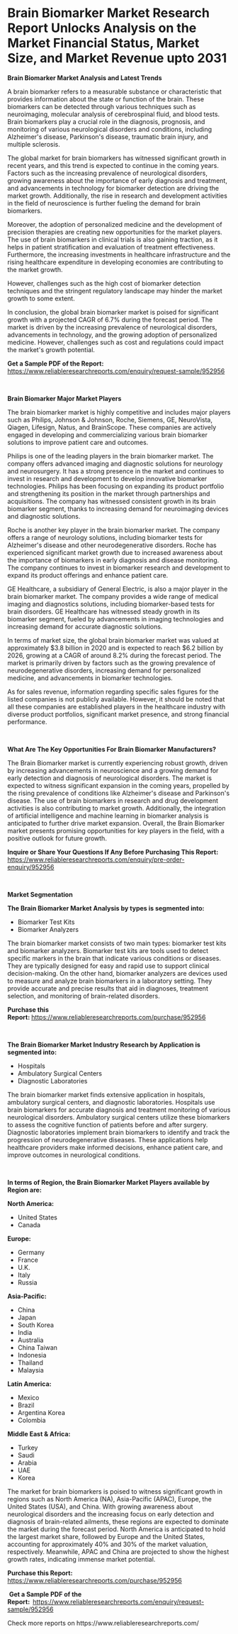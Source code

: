 <p><h1>Brain Biomarker Market Research Report Unlocks Analysis on the Market Financial Status, Market Size, and Market Revenue upto 2031</h1></p><p><strong>Brain Biomarker Market Analysis and Latest Trends</strong></p>
<p><p>A brain biomarker refers to a measurable substance or characteristic that provides information about the state or function of the brain. These biomarkers can be detected through various techniques such as neuroimaging, molecular analysis of cerebrospinal fluid, and blood tests. Brain biomarkers play a crucial role in the diagnosis, prognosis, and monitoring of various neurological disorders and conditions, including Alzheimer's disease, Parkinson's disease, traumatic brain injury, and multiple sclerosis.</p><p>The global market for brain biomarkers has witnessed significant growth in recent years, and this trend is expected to continue in the coming years. Factors such as the increasing prevalence of neurological disorders, growing awareness about the importance of early diagnosis and treatment, and advancements in technology for biomarker detection are driving the market growth. Additionally, the rise in research and development activities in the field of neuroscience is further fueling the demand for brain biomarkers.</p><p>Moreover, the adoption of personalized medicine and the development of precision therapies are creating new opportunities for the market players. The use of brain biomarkers in clinical trials is also gaining traction, as it helps in patient stratification and evaluation of treatment effectiveness. Furthermore, the increasing investments in healthcare infrastructure and the rising healthcare expenditure in developing economies are contributing to the market growth.</p><p>However, challenges such as the high cost of biomarker detection techniques and the stringent regulatory landscape may hinder the market growth to some extent.</p><p>In conclusion, the global brain biomarker market is poised for significant growth with a projected CAGR of 6.7% during the forecast period. The market is driven by the increasing prevalence of neurological disorders, advancements in technology, and the growing adoption of personalized medicine. However, challenges such as cost and regulations could impact the market's growth potential.</p></p>
<p><strong>Get a Sample PDF of the Report:&nbsp;</strong> <a href="https://www.reliableresearchreports.com/enquiry/request-sample/952956">https://www.reliableresearchreports.com/enquiry/request-sample/952956</a></p>
<p>&nbsp;</p>
<p><strong>Brain Biomarker Major Market Players</strong></p>
<p><p>The brain biomarker market is highly competitive and includes major players such as Philips, Johnson & Johnson, Roche, Siemens, GE, NeuroVista, Qiagen, Lifesign, Natus, and BrainScope. These companies are actively engaged in developing and commercializing various brain biomarker solutions to improve patient care and outcomes.</p><p>Philips is one of the leading players in the brain biomarker market. The company offers advanced imaging and diagnostic solutions for neurology and neurosurgery. It has a strong presence in the market and continues to invest in research and development to develop innovative biomarker technologies. Philips has been focusing on expanding its product portfolio and strengthening its position in the market through partnerships and acquisitions. The company has witnessed consistent growth in its brain biomarker segment, thanks to increasing demand for neuroimaging devices and diagnostic solutions.</p><p>Roche is another key player in the brain biomarker market. The company offers a range of neurology solutions, including biomarker tests for Alzheimer's disease and other neurodegenerative disorders. Roche has experienced significant market growth due to increased awareness about the importance of biomarkers in early diagnosis and disease monitoring. The company continues to invest in biomarker research and development to expand its product offerings and enhance patient care.</p><p>GE Healthcare, a subsidiary of General Electric, is also a major player in the brain biomarker market. The company provides a wide range of medical imaging and diagnostics solutions, including biomarker-based tests for brain disorders. GE Healthcare has witnessed steady growth in its biomarker segment, fueled by advancements in imaging technologies and increasing demand for accurate diagnostic solutions.</p><p>In terms of market size, the global brain biomarker market was valued at approximately $3.8 billion in 2020 and is expected to reach $6.2 billion by 2026, growing at a CAGR of around 8.2% during the forecast period. The market is primarily driven by factors such as the growing prevalence of neurodegenerative disorders, increasing demand for personalized medicine, and advancements in biomarker technologies.</p><p>As for sales revenue, information regarding specific sales figures for the listed companies is not publicly available. However, it should be noted that all these companies are established players in the healthcare industry with diverse product portfolios, significant market presence, and strong financial performance.</p></p>
<p>&nbsp;</p>
<p><strong>What Are The Key Opportunities For Brain Biomarker Manufacturers?</strong></p>
<p><p>The Brain Biomarker market is currently experiencing robust growth, driven by increasing advancements in neuroscience and a growing demand for early detection and diagnosis of neurological disorders. The market is expected to witness significant expansion in the coming years, propelled by the rising prevalence of conditions like Alzheimer's disease and Parkinson's disease. The use of brain biomarkers in research and drug development activities is also contributing to market growth. Additionally, the integration of artificial intelligence and machine learning in biomarker analysis is anticipated to further drive market expansion. Overall, the Brain Biomarker market presents promising opportunities for key players in the field, with a positive outlook for future growth.</p></p>
<p><strong>Inquire or Share Your Questions If Any Before Purchasing This Report:</strong> <a href="https://www.reliableresearchreports.com/enquiry/pre-order-enquiry/952956">https://www.reliableresearchreports.com/enquiry/pre-order-enquiry/952956</a></p>
<p>&nbsp;</p>
<p><strong>Market Segmentation</strong></p>
<p><strong>The Brain Biomarker Market Analysis by types is segmented into:</strong></p>
<p><ul><li>Biomarker Test Kits</li><li>Biomarker Analyzers</li></ul></p>
<p><p>The brain biomarker market consists of two main types: biomarker test kits and biomarker analyzers. Biomarker test kits are tools used to detect specific markers in the brain that indicate various conditions or diseases. They are typically designed for easy and rapid use to support clinical decision-making. On the other hand, biomarker analyzers are devices used to measure and analyze brain biomarkers in a laboratory setting. They provide accurate and precise results that aid in diagnoses, treatment selection, and monitoring of brain-related disorders.</p></p>
<p><strong>Purchase this Report:&nbsp;</strong><a href="https://www.reliableresearchreports.com/purchase/952956">https://www.reliableresearchreports.com/purchase/952956</a></p>
<p>&nbsp;</p>
<p><strong>The Brain Biomarker Market Industry Research by Application is segmented into:</strong></p>
<p><ul><li>Hospitals</li><li>Ambulatory Surgical Centers</li><li>Diagnostic Laboratories</li></ul></p>
<p><p>The brain biomarker market finds extensive application in hospitals, ambulatory surgical centers, and diagnostic laboratories. Hospitals use brain biomarkers for accurate diagnosis and treatment monitoring of various neurological disorders. Ambulatory surgical centers utilize these biomarkers to assess the cognitive function of patients before and after surgery. Diagnostic laboratories implement brain biomarkers to identify and track the progression of neurodegenerative diseases. These applications help healthcare providers make informed decisions, enhance patient care, and improve outcomes in neurological conditions.</p></p>
<p>&nbsp;</p>
<p><strong>In terms of Region, the Brain Biomarker Market Players available by Region are:</strong></p>
<p>
    <p> <strong> North America: </strong>
        <ul>
            <li>United States</li>
            <li>Canada</li>
        </ul>
        </p> 
    <p> <strong> Europe: </strong>
        <ul>
            <li>Germany</li>
            <li>France</li>
            <li>U.K.</li>
            <li>Italy</li>
            <li>Russia</li>
        </ul>
        </p> 
    <p> <strong> Asia-Pacific: </strong>
        <ul>
            <li>China</li>
            <li>Japan</li>
            <li>South Korea</li>
            <li>India</li>
            <li>Australia</li>
            <li>China Taiwan</li>
            <li>Indonesia</li>
            <li>Thailand</li>
            <li>Malaysia</li>
        </ul>
        </p> 
    <p> <strong> Latin America: </strong>
        <ul>
            <li>Mexico</li>
            <li>Brazil</li>
            <li>Argentina Korea</li>
            <li>Colombia</li>
        </ul>
        </p> 
    <p> <strong> Middle East & Africa: </strong>
        <ul>
            <li>Turkey</li>
            <li>Saudi</li>
            <li>Arabia</li>
            <li>UAE</li>
            <li>Korea</li>
        </ul>
    </p>
    </p>
<p><p>The market for brain biomarkers is poised to witness significant growth in regions such as North America (NA), Asia-Pacific (APAC), Europe, the United States (USA), and China. With growing awareness about neurological disorders and the increasing focus on early detection and diagnosis of brain-related ailments, these regions are expected to dominate the market during the forecast period. North America is anticipated to hold the largest market share, followed by Europe and the United States, accounting for approximately 40% and 30% of the market valuation, respectively. Meanwhile, APAC and China are projected to show the highest growth rates, indicating immense market potential.</p></p>
<p><strong>Purchase this Report: </strong><a href="https://www.reliableresearchreports.com/purchase/952956">https://www.reliableresearchreports.com/purchase/952956</a></p>
<p>&nbsp;<strong>Get a Sample PDF of the Report:&nbsp;&nbsp;</strong><a href="https://www.reliableresearchreports.com/enquiry/request-sample/952956">https://www.reliableresearchreports.com/enquiry/request-sample/952956</a></p>
<p><strong></strong></p>
<p>Check more reports on https://www.reliableresearchreports.com/</p>